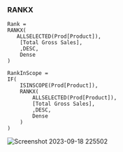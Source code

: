 ### RANKX
```
Rank = 
RANKX(
   ALLSELECTED(Prod[Product]),
    [Total Gross Sales],
    ,DESC,
    Dense
)
```

```
RankInScope = 
IF(
    ISINSCOPE(Prod[Product]),
    RANKX(
        ALLSELECTED(Prod[Product]),
        [Total Gross Sales],
        ,DESC,
        Dense
    )
)
```

![Screenshot 2023-09-18 225502](https://github.com/chewwee/PowerBI/assets/90857289/cfdb11ef-384e-4ede-9d8a-391712f522fb)
